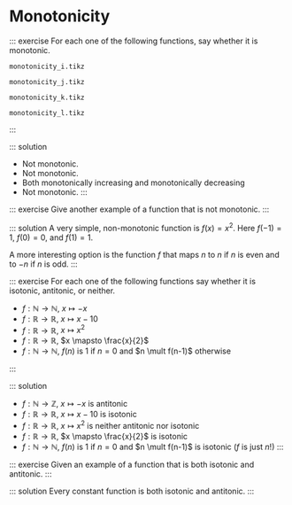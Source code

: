 # Monotonicity

::: exercise
For each one of the following functions, say whether it is monotonic.

~~~ {.include-tikz size=mid}
monotonicity_i.tikz
~~~
~~~ {.include-tikz size=mid}
monotonicity_j.tikz
~~~
~~~ {.include-tikz size=mid}
monotonicity_k.tikz
~~~
~~~ {.include-tikz size=mid}
monotonicity_l.tikz
~~~
:::

::: solution
- Not monotonic.
- Not monotonic.
- Both monotonically increasing and monotonically decreasing
- Not monotonic.
:::

::: exercise
Give another example of a function that is not monotonic.
:::

::: solution
A very simple, non-monotonic function is $f(x) = x^2$.
Here $f(-1) = 1$, $f(0) = 0$, and $f(1) = 1$.

A more interesting option is the function $f$ that maps $n$ to $n$ if $n$ is even and to $-n$ if $n$ is odd.
:::

::: exercise
For each one of the following functions say whether it is isotonic, antitonic, or neither.


- $f: \mathbb{N} \rightarrow \mathbb{N}$, $x \mapsto -x$
- $f: \mathbb{R} \rightarrow \mathbb{R}$, $x \mapsto x - 10$
- $f: \mathbb{R} \rightarrow \mathbb{R}$, $x \mapsto x^2$
- $f: \mathbb{R} \rightarrow \mathbb{R}$, $x \mapsto \frac{x}{2}$
- $f: \mathbb{N} \rightarrow \mathbb{N}$, $f(n)$ is $1$ if $n = 0$ and $n \mult f(n-1)$ otherwise

:::

::: solution
- $f: \mathbb{N} \rightarrow \mathbb{Z}$, $x \mapsto -x$ is antitonic
- $f: \mathbb{R} \rightarrow \mathbb{R}$, $x \mapsto x - 10$ is isotonic
- $f: \mathbb{R} \rightarrow \mathbb{R}$, $x \mapsto x^2$ is neither antitonic nor isotonic
- $f: \mathbb{R} \rightarrow \mathbb{R}$, $x \mapsto \frac{x}{2}$ is isotonic
- $f: \mathbb{N} \rightarrow \mathbb{N}$, $f(n)$ is $1$ if $n = 0$ and $n \mult f(n-1)$ is isotonic ($f$ is just $n!$)
:::

::: exercise
Given an example of a function that is both isotonic and antitonic.
:::

::: solution
Every constant function is both isotonic and antitonic.
:::
